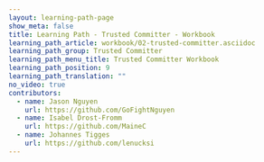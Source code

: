 ```yaml
---
layout: learning-path-page
show_meta: false
title: Learning Path - Trusted Committer - Workbook
learning_path_article: workbook/02-trusted-committer.asciidoc
learning_path_group: Trusted Committer
learning_path_menu_title: Trusted Committer Workbook
learning_path_position: 9
learning_path_translation: ""
no_video: true
contributors:
  - name: Jason Nguyen
    url: https://github.com/GoFightNguyen
  - name: Isabel Drost-Fromm
    url: https://github.com/MaineC
  - name: Johannes Tigges
    url: https://github.com/lenucksi
---
```

<!--- This file autogenerated from https://github.com/InnerSourceCommons/InnerSourceLearningPath/blob/master/scripts -->
